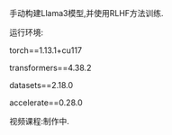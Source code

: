 手动构建Llama3模型,并使用RLHF方法训练.

运行环境:

torch==1.13.1+cu117

transformers==4.38.2

datasets==2.18.0

accelerate==0.28.0

视频课程:制作中.
